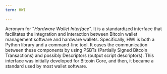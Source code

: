 ```yaml
---
term: HWI

---
```

Acronym for "*Hardware Wallet Interface*". It is a standardized interface that facilitates the integration and interaction between Bitcoin wallet management software and hardware wallets. Specifically, HWI is both a Python library and a command-line tool. It eases the communication between these components by using PSBTs (Partially Signed Bitcoin Transactions) and possibly Descriptors (output script descriptors). This interface was initially developed for Bitcoin Core, and then, it became a standard used by most wallet software.